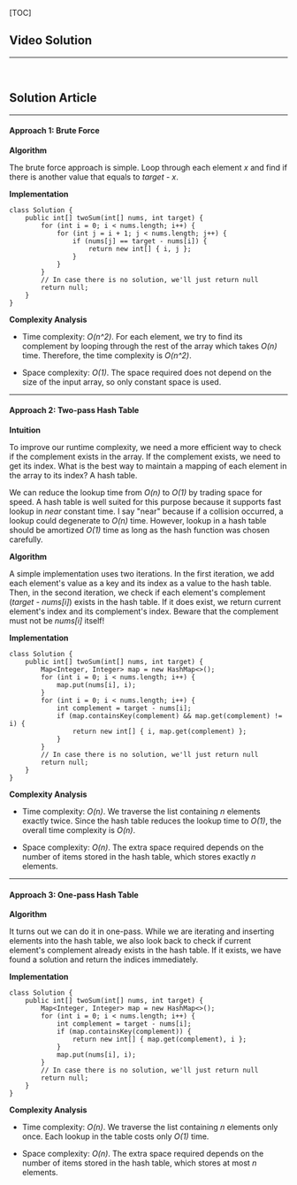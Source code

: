 [TOC]

## Video Solution

---

<div class='video-preview'></div>

<div>&nbsp;
</div>

## Solution Article

---

#### Approach 1: Brute Force

**Algorithm**

The brute force approach is simple. Loop through each element *x* and find if there is another value that equals to *target - x*.

**Implementation**

```
class Solution {
    public int[] twoSum(int[] nums, int target) {
        for (int i = 0; i < nums.length; i++) {
            for (int j = i + 1; j < nums.length; j++) {
                if (nums[j] == target - nums[i]) {
                    return new int[] { i, j };
                }
            }
        }
        // In case there is no solution, we'll just return null
        return null;
    }
}
```

**Complexity Analysis**

* Time complexity: *O(n^2)*.
For each element, we try to find its complement by looping through the rest of the array which takes *O(n)* time. Therefore, the time complexity is *O(n^2)*.

* Space complexity: *O(1)*.
The space required does not depend on the size of the input array, so only constant space is used.

---
#### Approach 2: Two-pass Hash Table

**Intuition**

To improve our runtime complexity, we need a more efficient way to check if the complement exists in the array. If the complement exists, we need to get its index. What is the best way to maintain a mapping of each element in the array to its index? A hash table.

We can reduce the lookup time from *O(n)* to *O(1)* by trading space for speed. A hash table is well suited for this purpose because it supports fast lookup in *near* constant time. I say "near" because if a collision occurred, a lookup could degenerate to *O(n)* time. However, lookup in a hash table should be amortized *O(1)* time as long as the hash function was chosen carefully.

**Algorithm**

A simple implementation uses two iterations. In the first iteration, we add each element's value as a key and its index as a value to the hash table. Then, in the second iteration, we check if each element's complement (*target - nums[i]*) exists in the hash table. If it does exist, we return current element's index and its complement's index. Beware that the complement must not be *nums[i]* itself!

**Implementation**

```
class Solution {
    public int[] twoSum(int[] nums, int target) {
        Map<Integer, Integer> map = new HashMap<>();
        for (int i = 0; i < nums.length; i++) {
            map.put(nums[i], i);
        }
        for (int i = 0; i < nums.length; i++) {
            int complement = target - nums[i];
            if (map.containsKey(complement) && map.get(complement) != i) {
                return new int[] { i, map.get(complement) };
            }
        }
        // In case there is no solution, we'll just return null
        return null;
    }
}
```  

**Complexity Analysis**

* Time complexity: *O(n)*.
We traverse the list containing *n* elements exactly twice. Since the hash table reduces the lookup time to *O(1)*, the overall time complexity is *O(n)*.

* Space complexity: *O(n)*.
The extra space required depends on the number of items stored in the hash table, which stores exactly *n* elements.

---
#### Approach 3: One-pass Hash Table

**Algorithm**
    
It turns out we can do it in one-pass. While we are iterating and inserting elements into the hash table, we also look back to check if current element's complement already exists in the hash table. If it exists, we have found a solution and return the indices immediately.

**Implementation**    
    
```
class Solution {
    public int[] twoSum(int[] nums, int target) {
        Map<Integer, Integer> map = new HashMap<>();
        for (int i = 0; i < nums.length; i++) {
            int complement = target - nums[i];
            if (map.containsKey(complement)) {
                return new int[] { map.get(complement), i };
            }
            map.put(nums[i], i);
        }
        // In case there is no solution, we'll just return null
        return null;
    }
}
```

**Complexity Analysis**

* Time complexity: *O(n)*.
We traverse the list containing *n* elements only once. Each lookup in the table costs only *O(1)* time.

* Space complexity: *O(n)*.
The extra space required depends on the number of items stored in the hash table, which stores at most *n* elements.